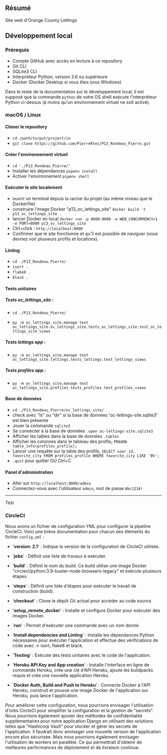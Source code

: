 ## Résumé

Site web d'Orange County Lettings

## Développement local

### Prérequis

- Compte GitHub avec accès en lecture à ce repository
- Git CLI
- SQLite3 CLI
- Interpréteur Python, version 3.6 ou supérieure
- Docker (Docker Desktop si vous êtes sous Windows)

Dans le reste de la documentation sur le développement local, il est supposé que la commande `python` de votre OS shell exécute l'interpréteur Python ci-dessus (à moins qu'un environnement virtuel ne soit activé).

### macOS / Linux

#### Cloner le repository

- `cd /path/to/put/project/in`
- `git clone https://github.com/PierreRtec/P13_Rondeau_Pierre.git`

#### Créer l'environnement virtuel

- `cd './P13_Rondeau_Pierre/'`
- Installer les dépendances `pipenv install`
- Activer l'environnement `pipenv shell`

#### Exécuter le site localement

- ouvrir un terminal depuis la racine du projet (au même niveau que le Dockerfile)
- construire l'image Docker "p13_oc_lettings_site" `docker build -t p13_oc_lettings_site .`
- lancer Docker en local `docker run -p 8000:8000 -e WEB_CONCURRENCY=1 -e PORT=8000 p13_oc_lettings_site`
- Ctrl+click : `http://localhost:8000`
- Confirmer que le site fonctionne et qu'il est possible de naviguer (vous devriez voir plusieurs profils et locations).

#### Linting

- `cd ./P13_Rondeau_Pierre/`
- `isort .`
- `flake8 .`
- `black .`

#### Tests unitaires

##### Tests oc_lettings_site :

- `cd ./P13_Rondeau_Pierre/`

- `py -m oc_lettings_site.manage test oc_lettings_site.oc_lettings_site.tests_oc_lettings_site.test_oc_lettings_site_views`

##### Tests lettings app :

- `py -m oc_lettings_site.manage test oc_lettings_site.lettings.tests_lettings.test_lettings_views`

##### Tests profiles app :

- `py -m oc_lettings_site.manage test oc_lettings_site.profiles.tests_profiles.test_profiles_views`

#### Base de données

- `cd ./P13_Rondeau_Pierre/oc_lettings_site/`
- check avec "ls" ou "dir" si la base de données 'oc-lettings-site.sqlite3' est bien présente 
- Jouer la commande `sqlite3`
- Se connecter à la base de données `.open oc-lettings-site.sqlite3`
- Afficher les tables dans la base de données `.tables`
- Afficher les colonnes dans le tableau des profils, `PRAGMA table_info(profiles_profile);`
- Lancer une requête sur la table des profils, `SELECT user_id, favorite_city FROM profiles_profile WHERE favorite_city LIKE 'B%';`
- `.quit` pour quitter OU Ctrl+C

#### Panel d'administration

- Aller sur `http://localhost:8000/admin`
- Connectez-vous avec l'utilisateur `admin`, mot de passe `Abc1234!`

---

Test

### CircleCI

Nous avons un fichier de configuration YML pour configurer la pipeline CircleCI. Voici une brève documentation pour chacun des éléments du fichier `config.yml` :

- '**version: 2.1**' : Indique la version de la configuration de CircleCI utilisée.

- '**jobs**' : Définit une liste de travaux à exécuter.

- '**build**' : Définit le nom du build. Ce build utilise une image Docker "circleci/python:3.9-buster-node-browsers-legacy" et exécute plusieurs étapes.

- '**steps**' : Définit une liste d'étapes pour exécuter le travail de construction (build).

- '**checkout**' : Clone le dépôt Git actuel pour accéder au code source.

- '**setup_remote_docker**' : Installe et configure Docker pour exécuter des images Docker.

- '**run**' : Permet d'exécuter une commande avec un nom donné.

- '**Install dependencies and Linting**' : Installe les dépendances Python nécessaires pour exécuter l'application et effectue des vérifications de code avec -> isort, flake8 et black.

- '**Testing**' : Exécute des tests unitaires avec le code de l'application.

- '**Heroku API Key and App creation**' : Installe l'interface en ligne de commande Heroku, crée une clé d'API Heroku, ajoute les buildpacks requis et crée une nouvelle application Heroku.

- '**Docker Auth, Build and Push to Heroku**' : Connecte Docker à l'API Heroku, construit et pousse une image Docker de l'application sur Heroku, puis lance l'application.

Pour améliorer cette configuration, nous pourrions envisager l'utilisation d'orbs CircleCI pour simplifier la 
configuration et la gestion de "secrets". Nous pourrions également ajouter des méthodes de confidentialité supplémentaires 
pour notre application Django en utilisant des solutions telles que "Hashicorp Vault" pour stocker et gérer les secrets 
de l'application. Il faudrait donc envisager une nouvelle version de l'application encore plus sécurisée. Mais nous pourrions
également envisager l'utilisation de workers en parallèle. Ce qui permettrait d'obtenir de meilleures performances de déploiement et de livraison continue.
